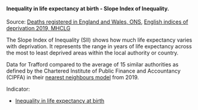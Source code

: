 #### Inequality in life expectancy at birth - Slope Index of Inequality.

Source: <a href="https://www.ons.gov.uk/peoplepopulationandcommunity/birthsdeathsandmarriages/deaths/datasets/deathsregisteredinenglandandwalesseriesdrreferencetables" target="_blank">Deaths registered in England and Wales, ONS</a>, <a href="https://www.gov.uk/government/statistics/english-indices-of-deprivation-2019" target="_blank">English indices of deprivation 2019, MHCLG</a>

The Slope Index of Inequality (SII) shows how much life expectancy varies with deprivation. It represents the range in years of life expectancy across the most to least deprived areas within the local authority or country.

Data for Trafford compared to the average of 15 similar authorities as defined by the Chartered Institute of Public Finance and Accountancy (CIPFA) in their <a href='https://www.cipfa.org/services/cipfastats/nearest-neighbour-model' target='_blank'>nearest neighbours model</a> from 2019.
 
Indicator:

* <a href="https://fingertips.phe.org.uk/search/92901#page/6/gid" target="_blank"> Inequality in life expectancy at birth </a>